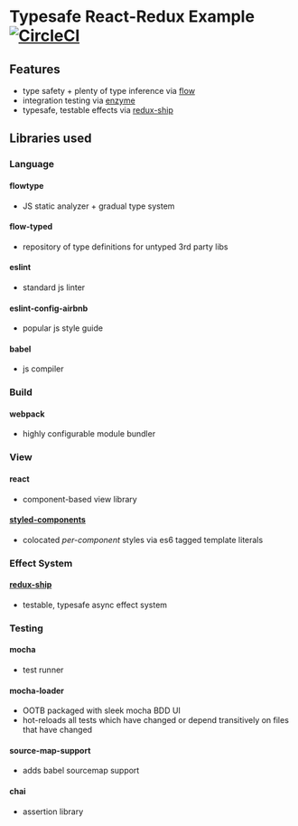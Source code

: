 # Typesafe React-Redux Example [![CircleCI](https://circleci.com/gh/sleexyz/typesafe-react-redux-example.svg?style=svg)](https://circleci.com/gh/sleexyz/typesafe-react-redux-example)


## Features
- type safety + plenty of type inference via [flow](https://flowtype.org/)
- integration testing via [enzyme](https://github.com/airbnb/enzyme)
- typesafe, testable effects via [redux-ship](https://github.com/airbnb/enzyme)

## Libraries used

### Language
#### flowtype
- JS static analyzer + gradual type system

#### flow-typed
- repository of type definitions for untyped 3rd party libs

#### eslint
- standard js linter

#### eslint-config-airbnb
- popular js style guide

#### babel
- js compiler

### Build

#### webpack
- highly configurable module bundler

### View
#### react
- component-based view library

#### [styled-components](https://github.com/styled-components/styled-components)
- colocated *per-component* styles via es6 tagged template literals


### Effect System

#### [redux-ship](https://github.com/clarus/redux-ship)
- testable, typesafe async effect system

### Testing

#### mocha
- test runner

#### mocha-loader
- OOTB packaged with sleek mocha BDD UI
- hot-reloads all tests which have changed or depend transitively on files that have changed

#### source-map-support
- adds babel sourcemap support

#### chai
- assertion library
